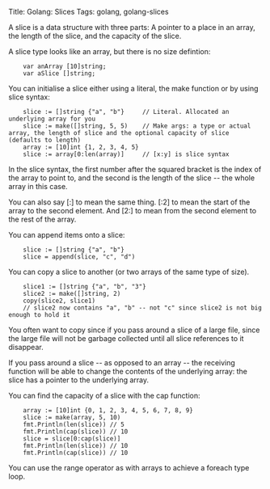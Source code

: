 Title: Golang: Slices
Tags: golang, golang-slices

A slice is a data structure with three parts: A pointer to a place in an array, the length of the slice, and the capacity of the slice.

A slice type looks like an array, but there is no size defintion:

		var anArray [10]string;
		var aSlice []string;

You can initialise a slice either using a literal, the make function or by using slice syntax:

		slice := []string {"a", "b"}     // Literal. Allocated an underlying array for you
		slice := make([]string, 5, 5)    // Make args: a type or actual array, the length of slice and the optional capacity of slice (defaults to length)
		array := [10]int {1, 2, 3, 4, 5} 
		slice := array[0:len(array)]     // [x:y] is slice syntax

In the slice syntax, the first number after the squared bracket is the index of the array to point to, and the second is the length of the slice -- the whole array in this case.

You can also say [:] to mean the same thing. [:2] to mean the start of the array to the second element. And [2:] to mean from the second element to the rest of the array.

You can append items onto a slice:

		slice := []string {"a", "b"}
		slice = append(slice, "c", "d")

You can copy a slice to another (or two arrays of the same type of size).

		slice1 := []string {"a", "b", "3"}
		slice2 := make([]string, 2)
		copy(slice2, slice1)
		// slice2 now contains "a", "b" -- not "c" since slice2 is not big enough to hold it

You often want to copy since if you pass around a slice of a large file, since the large file will not be garbage collected until all slice references to it disappear.

If you pass around a slice -- as opposed to an array -- the receiving function will be able to change the contents of the underlying array: the slice has a pointer to the underlying array.

You can find the capacity of a slice with the cap function:

		array := [10]int {0, 1, 2, 3, 4, 5, 6, 7, 8, 9}
		slice := make(array, 5, 10)
		fmt.Println(len(slice)) // 5
		fmt.Println(cap(slice)) // 10
		slice = slice[0:cap(slice)]
		fmt.Println(len(slice)) // 10
		fmt.Println(cap(slice)) // 10

You can use the range operator as with arrays to achieve a foreach type loop.
